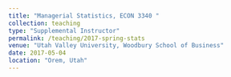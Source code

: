 ```yaml
---
title: "Managerial Statistics, ECON 3340 "
collection: teaching
type: "Supplemental Instructor"
permalink: /teaching/2017-spring-stats
venue: "Utah Valley University, Woodbury School of Business"
date: 2017-05-04
location: "Orem, Utah"
---
```


